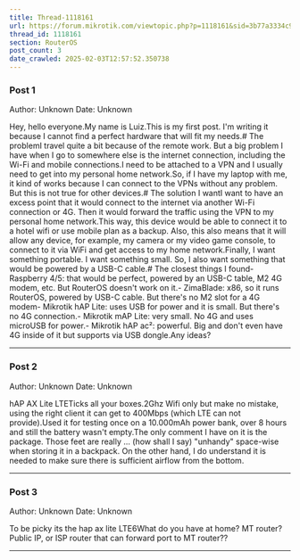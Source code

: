 ```yaml
---
title: Thread-1118161
url: https://forum.mikrotik.com/viewtopic.php?p=1118161&sid=3b77a3334c914448dbbc02bfdff4c3aa#p1118161
thread_id: 1118161
section: RouterOS
post_count: 3
date_crawled: 2025-02-03T12:57:52.350738
---
```


### Post 1
Author: Unknown
Date: Unknown

Hey, hello everyone.My name is Luiz.This is my first post. I'm writing it because I cannot find a perfect hardware that will fit my needs.# The problemI travel quite a bit because of the remote work. But a big problem I have when I go to somewhere else is the internet connection, including the Wi-Fi and mobile connections.I need to be attached to a VPN and I usually need to get into my personal home network.So, if I have my laptop with me, it kind of works because I can connect to the VPNs without any problem. But this is not true for other devices.# The solution I wantI want to have an excess point that it would connect to the internet via another Wi-Fi connection or 4G. Then it would forward the traffic using the VPN to my personal home network.This way, this device would be able to connect it to a hotel wifi or use mobile plan as a backup. Also, this also means that it will allow any device, for example, my camera or my video game console, to connect to it via WiFi and get access to my home network.Finally, I want something portable. I want something small. So, I also want something that would be powered by a USB-C cable.# The closest things I found- Raspberry 4/5: that would be perfect, powered by an USB-C table, M2 4G modem, etc. But RouterOS doesn't work on it.- ZimaBlade: x86, so it runs RouterOS, powered by USB-C cable. But there's no M2 slot for a 4G modem- Mikrotik hAP Lite: uses USB for power and it is small. But there's no 4G connection.- Mikrotik mAP Lite: very small. No 4G and uses microUSB for power.- Mikrotik hAP ac²: powerful. Big and don't even have 4G inside of it but supports via USB dongle.Any ideas?

---
### Post 2
Author: Unknown
Date: Unknown

hAP AX Lite LTETicks all your boxes.2Ghz Wifi only but make no mistake, using the right client it can get to 400Mbps (which LTE can not provide).Used it for testing once on a 10.000mAh power bank, over 8 hours and still the battery wasn't empty.The only comment I have on it is the package. Those feet are really ... (how shall I say) "unhandy" space-wise when storing it in a backpack. On the other hand, I do understand it is needed to make sure there is sufficient airflow from the bottom.

---
### Post 3
Author: Unknown
Date: Unknown

To be picky its the hap ax lite LTE6What do you have at home?  MT router?  Public IP, or ISP router that can forward port to MT router??

---
